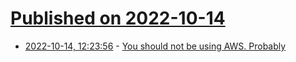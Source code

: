 # [Published on 2022-10-14](index.md)

* [2022-10-14, 12:23:56](https://lobste.rs/s/eibd0s/you_should_not_be_using_aws_probably) - [You should not be using AWS. Probably](https://www.karlsutt.com/articles/you-should-not-be-using-aws/)
